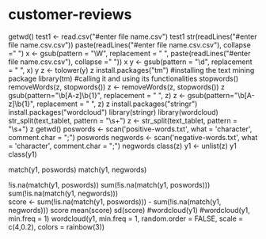 # customer-reviews
getwd()
test1 <- read.csv("#enter file name.csv")
test1
str(readLines("#enter file name.csv.csv"))
paste(readLines("#enter file name.csv.csv"), collapse =" ")
x <- gsub(pattern = "\\W", replacement = " ", paste(readLines("#enter file name.csv.csv"), collapse =" "))
x
y <- gsub(pattern = "\\d", replacement = " ", x)
y
z <- tolower(y)
z
install.packages("tm") #installing the text mining package
library(tm) #calling it and using its functionalities
stopwords()
removeWords(z, stopwords())
z <- removeWords(z, stopwords())
z
gsub(pattern="\\b[A-z]\\b{1}", replacement = " ", z)
z <- gsub(pattern="\\b[A-z]\\b{1}", replacement = " ", z)
z
install.packages("stringr")
install.packages("wordcloud")
library(stringr)
library(wordcloud)
str_split(text_tablet, pattern = "\\s+")
z <- str_split(text_tablet, pattern = "\\s+")
z
getwd()
poswords <- scan('positive-words.txt', what = 'character', comment.char = ";")
poswords
negwords <- scan('negative-words.txt', what = 'character', comment.char = ";")
negwords
class(z)
y1 <- unlist(z)
y1
class(y1)

match(y1, poswords)
match(y1, negwords)

!is.na(match(y1, poswords))
sum(!is.na(match(y1, poswords)))
sum(!is.na(match(y1, negwords)))          
score <- sum(!is.na(match(y1, poswords))) - sum(!is.na(match(y1, negwords)))
score
mean(score)
sd(score)
#wordcloud(y1)
#wordcloud(y1, min.freq = 1)
wordcloud(y1, min.freq = 1, random.order = FALSE, scale = c(4,0.2), colors = rainbow(3))


